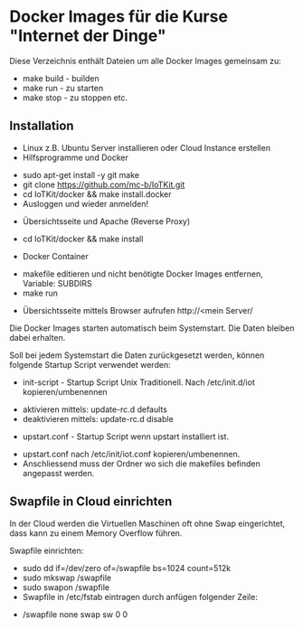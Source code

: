 Docker Images für die Kurse "Internet der Dinge"
================================================

Diese Verzeichnis enthält Dateien um alle Docker Images gemeinsam zu:
* make build - builden
* make run - zu starten
* make stop - zu stoppen
etc.

Installation
------------
* Linux z.B. Ubuntu Server installieren oder Cloud Instance erstellen
* Hilfsprogramme und Docker
 - sudo apt-get install -y git make
 - git clone https://github.com/mc-b/IoTKit.git
 - cd IoTKit/docker && make install.docker 
 - Ausloggen und wieder anmelden!
* Übersichtsseite und Apache (Reverse Proxy)
 - cd IoTKit/docker && make install
* Docker Container 
 - makefile editieren und nicht benötigte Docker Images entfernen, Variable: SUBDIRS
 - make run
* Übersichtsseite mittels Browser aufrufen http://<mein Server/

Die Docker Images starten automatisch beim Systemstart. Die Daten bleiben dabei erhalten.

Soll bei jedem Systemstart die Daten zurückgesetzt werden, können folgende Startup Script verwendet werden:
- init-script - Startup Script Unix Traditionell. Nach /etc/init.d/iot kopieren/umbenennen
 * aktivieren mittels:  update-rc.d defaults
 * deaktivieren mittels: update-rc.d disable
- upstart.conf - Startup Script wenn upstart installiert ist.
 * upstart.conf nach /etc/init/iot.conf kopieren/umbenennen.
 * Anschliessend muss der Ordner wo sich die makefiles befinden angepasst werden.

Swapfile in Cloud einrichten
----------------------------
In der Cloud werden die Virtuellen Maschinen oft ohne Swap eingerichtet, dass kann
zu einem Memory Overflow führen.

Swapfile einrichten:
* sudo dd if=/dev/zero of=/swapfile bs=1024 count=512k
* sudo mkswap /swapfile
* sudo swapon /swapfile
* Swapfile in /etc/fstab eintragen durch anfügen folgender Zeile:
 - /swapfile       none    swap    sw      0       0 
 
